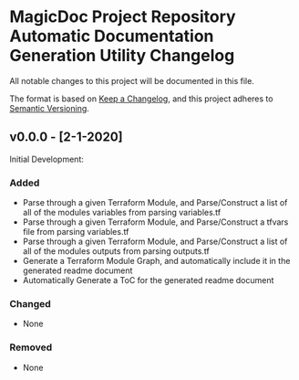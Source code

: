 # MagicDoc Project Repository Automatic Documentation Generation Utility Changelog

All notable changes to this project will be documented in this file.

The format is based on [Keep a Changelog](https://keepachangelog.com/en/1.0.0/),
and this project adheres to [Semantic Versioning](https://semver.org/spec/v2.0.0.html).

## v0.0.0 - [2-1-2020]

Initial Development:

### Added

- Parse through a given Terraform Module, and Parse/Construct a list of all of the modules variables from parsing variables.tf
- Parse through a given Terraform Module, and Parse/Construct a tfvars file from parsing variables.tf
- Parse through a given Terraform Module, and Parse/Construct a list of all of the modules outputs from parsing outputs.tf
- Generate a Terraform Module Graph, and automatically include it in the generated readme document
- Automatically Generate a ToC for the generated readme document

### Changed

- None

### Removed

- None
